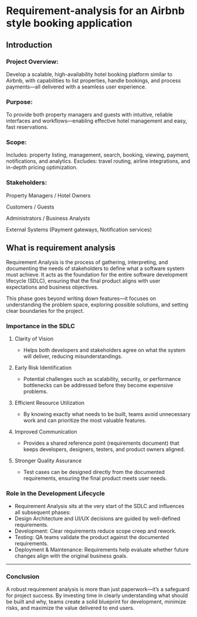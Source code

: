 # Requirement-analysis for an Airbnb style booking application
## Introduction

### Project Overview:
Develop a scalable, high-availability hotel booking platform similar to Airbnb, with capabilities to list properties, handle bookings, and process payments—all delivered with a seamless user experience.

### Purpose:
To provide both property managers and guests with intuitive, reliable interfaces and workflows—enabling effective hotel management and easy, fast reservations.

### Scope:
Includes: property listing, management, search, booking, viewing, payment, notifications, and analytics.
Excludes: travel routing, airline integrations, and in-depth pricing optimization.

### Stakeholders:

Property Managers / Hotel Owners

Customers / Guests

Administrators / Business Analysts

External Systems (Payment gateways, Notification services)

## What is requirement analysis
Requirement Analysis is the process of gathering, interpreting, and documenting the needs of stakeholders to define what a software system must achieve. It acts as the foundation for the entire software development lifecycle (SDLC), ensuring that the final product aligns with user expectations and business objectives.  

This phase goes beyond writing down features—it focuses on understanding the problem space, exploring possible solutions, and setting clear boundaries for the project.


### Importance in the SDLC
1. Clarity of Vision  
   - Helps both developers and stakeholders agree on what the system will deliver, reducing misunderstandings.  

2. Early Risk Identification  
   - Potential challenges such as scalability, security, or performance bottlenecks can be addressed before they become expensive problems.  

3. Efficient Resource Utilization  
   - By knowing exactly what needs to be built, teams avoid unnecessary work and can prioritize the most valuable features.  

4. Improved Communication  
   - Provides a shared reference point (requirements document) that keeps developers, designers, testers, and product owners aligned.  

5. Stronger Quality Assurance  
   - Test cases can be designed directly from the documented requirements, ensuring the final product meets user needs.  


### Role in the Development Lifecycle
  - Requirement Analysis sits at the very start of the SDLC and influences all subsequent phases:  
  - Design Architecture and UI/UX decisions are guided by well-defined requirements.  
  - Development: Clear requirements reduce scope creep and rework.  
  - Testing: QA teams validate the product against the documented requirements.  
  - Deployment & Maintenance: Requirements help evaluate whether future changes align with the original business goals.  

---

### Conclusion
A robust requirement analysis is more than just paperwork—it’s a safeguard for project success. By investing time in clearly understanding what should be built and why, teams create a solid blueprint for development, minimize risks, and maximize the value delivered to end users.
